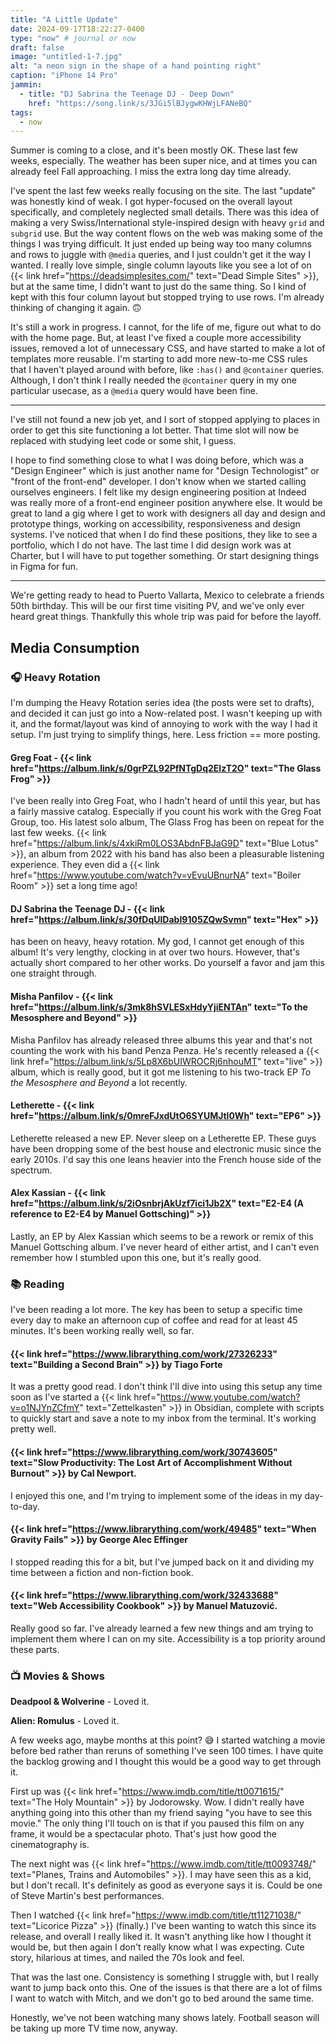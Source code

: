 ```yaml
---
title: "A Little Update"
date: 2024-09-17T18:22:27-0400
type: "now" # journal or now
draft: false
image: "untitled-1-7.jpg"
alt: "a neon sign in the shape of a hand pointing right"
caption: "iPhone 14 Pro"
jammin:
  - title: "DJ Sabrina the Teenage DJ - Deep Down"
    href: "https://song.link/s/3JGi5lBJygwKHWjLFANeBQ"
tags:
  - now
---
```


Summer is coming to a close, and it's been mostly OK. These last few weeks, especially. The weather has been super nice, and at times you can already feel Fall approaching. I miss the extra long day time already.

I've spent the last few weeks really focusing on the site. The last "update" was honestly kind of weak. I got hyper-focused on the overall layout specifically, and completely neglected small details. There was this idea of making a very Swiss/International style-inspired design with heavy `grid` and `subgrid` use. But the way content flows on the web was making some of the things I was trying difficult. It just ended up being way too many columns and rows to juggle with `@media` queries, and I just couldn't get it the way I wanted. I really love simple, single column layouts like you see a lot of on {{< link href="https://deadsimplesites.com/" text="Dead Simple Sites" >}}, but at the same time, I didn't want to just do the same thing. So I kind of kept with this four column layout but stopped trying to use rows. I'm already thinking of changing it again. 🙃

It's still a work in progress. I cannot, for the life of me, figure out what to do with the home page. But, at least I've fixed a couple more accessibility issues, removed a lot of unnecessary CSS, and have started to make a lot of templates more reusable. I'm starting to add more new-to-me CSS rules that I haven't played around with before, like `:has()` and `@container` queries. Although, I don't think I really needed the `@container` query in my one particular usecase, as a `@media` query would have been fine.

---

I've still not found a new job yet, and I sort of stopped applying to places in order to get this site functioning a lot better. That time slot will now be replaced with studying leet code or some shit, I guess.

I hope to find something close to what I was doing before, which was a "Design Engineer" which is just another name for "Design Technologist" or "front of the front-end" developer. I don't know when we started calling ourselves engineers. I felt like my design engineering position at Indeed was really more of a front-end engineer position anywhere else. It would be great to land a gig where I get to work with designers all day and design and prototype things, working on accessibility, responsiveness and design systems. I've noticed that when I do find these positions, they like to see a portfolio, which I do not have. The last time I did design work was at Charter, but I will have to put together something. Or start designing things in Figma for fun.

---

We're getting ready to head to Puerto Vallarta, Mexico to celebrate a friends 50th birthday. This will be our first time visiting PV, and we've only ever heard great things. Thankfully this whole trip was paid for before the layoff.

## Media Consumption

### 🎧 Heavy Rotation

I'm dumping the Heavy Rotation series idea (the posts were set to drafts), and decided it can just go into a Now-related post. I wasn't keeping up with it, and the format/layout was kind of annoying to work with the way I had it setup. I'm just trying to simplify things, here. Less friction == more posting.

#### Greg Foat - {{< link href="https://album.link/s/0grPZL92PfNTgDq2ElzT2O" text="The Glass Frog" >}}

I've been really into Greg Foat, who I hadn't heard of until this year, but has a fairly massive catalog. Especially if you count his work with the Greg Foat Group, too. His latest solo album, The Glass Frog has been on repeat for the last few weeks. {{< link href="https://album.link/s/4xkiRm0LOS3AbdnFBJaG9D" text="Blue Lotus" >}}, an album from 2022 with his band has also been a pleasurable listening experience. They even did a {{< link href="https://www.youtube.com/watch?v=vEvuUBnurNA" text="Boiler Room" >}} set a long time ago!

#### DJ Sabrina the Teenage DJ - {{< link href="https://album.link/s/30fDqUlDabI9105ZQwSvmn" text="Hex" >}}

has been on heavy, heavy rotation. My god, I cannot get enough of this album! It's very lengthy, clocking in at over two hours. However, that's actually short compared to her other works. Do yourself a favor and jam this one straight through.

#### Misha Panfilov - {{< link href="https://album.link/s/3mk8hSVLESxHdyYjiENTAn" text="To the Mesosphere and Beyond" >}}

Misha Panfilov has already released three albums this year and that's not counting the work with his band Penza Penza. He's recently released a {{< link href="https://album.link/s/5Lp8X6bUIWROCRj6nhouMT" text="live" >}} album, which is really good, but it got me listening to his two-track EP _To the Mesosphere and Beyond_ a lot recently.

#### Letherette - {{< link href="https://album.link/s/0mreFJxdUtO6SYUMJtl0Wh" text="EP6" >}}

Letherette released a new EP. Never sleep on a Letherette EP. These guys have been dropping some of the best house and electronic music since the early 2010s. I'd say this one leans heavier into the French house side of the spectrum.

#### Alex Kassian - {{< link href="https://album.link/s/2iOsnbrjAkUzf7ici1Jb2X" text="E2-E4 (A reference to E2-E4 by Manuel Gottsching)" >}}

Lastly, an EP by Alex Kassian which seems to be a rework or remix of this Manuel Gottsching album. I've never heard of either artist, and I can't even remember how I stumbled upon this one, but it's really good.

### 📚 Reading

I've been reading a lot more. The key has been to setup a specific time every day to make an afternoon cup of coffee and read for at least 45 minutes. It's been working really well, so far.

#### {{< link href="https://www.librarything.com/work/27326233" text="Building a Second Brain" >}} by Tiago Forte

It was a pretty good read. I don't think I'll dive into using this setup any time soon as I've started a {{< link href="https://www.youtube.com/watch?v=o1NJYnZCfmY" text="Zettelkasten" >}} in Obsidian, complete with scripts to quickly start and save a note to my inbox from the terminal. It's working pretty well.

#### {{< link href="https://www.librarything.com/work/30743605" text="Slow Productivity: The Lost Art of Accomplishment Without Burnout" >}} by Cal Newport.

I enjoyed this one, and I'm trying to implement some of the ideas in my day-to-day.

#### {{< link href="https://www.librarything.com/work/49485" text="When Gravity Fails" >}} by George Alec Effinger

I stopped reading this for a bit, but I've jumped back on it and dividing my time between a fiction and non-fiction book.

#### {{< link href="https://www.librarything.com/work/32433688" text="Web Accessibility Cookbook" >}} by Manuel Matuzović.

Really good so far. I've already learned a few new things and am trying to implement them where I can on my site. Accessibility is a top priority around these parts.

### 📺 Movies & Shows

**Deadpool & Wolverine** - Loved it.

**Alien: Romulus** - Loved it.

A few weeks ago, maybe months at this point? 😅 I started watching a movie before bed rather than reruns of something I've seen 100 times. I have quite the backlog growing and I thought this would be a good way to get through it.

First up was {{< link href="https://www.imdb.com/title/tt0071615/" text="The Holy Mountain" >}} by Jodorowsky. Wow. I didn't really have anything going into this other than my friend saying "you have to see this movie." The only thing I'll touch on is that if you paused this film on any frame, it would be a spectacular photo. That's just how good the cinematography is.

The next night was {{< link href="https://www.imdb.com/title/tt0093748/" text="Planes, Trains and Automobiles" >}}. I may have seen this as a kid, but I don't recall. It's definitely as good as everyone says it is. Could be one of Steve Martin's best performances.

Then I watched {{< link href="https://www.imdb.com/title/tt11271038/" text="Licorice Pizza" >}} (finally.) I've been wanting to watch this since its release, and overall I really liked it. It wasn't anything like how I thought it would be, but then again I don't really know what I was expecting. Cute story, hilarious at times, and nailed the 70s look and feel.

That was the last one. Consistency is something I struggle with, but I really want to jump back onto this. One of the issues is that there are a lot of films I want to watch with Mitch, and we don't go to bed around the same time.

Honestly, we've not been watching many shows lately. Football season will be taking up more TV time now, anyway.
